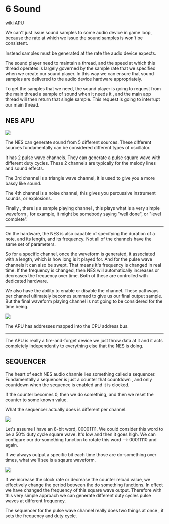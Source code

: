 
# 6 Sound

[wiki APU](https://www.nesdev.org/wiki/APU)


We can't just issue sound samples to some audio device in game loop, because the rate at which we issue the sound samples is won't be consistent.

Instead samples must be generated at the rate the audio device expects. 

The sound player need to maintain a thread, and the speed at which this thread operates is largely governed by the sample rate that we specified when we create our sound player. In this way we can ensure that sound samples are delivered to the audio device hardware appropriately.

To get the samples that we need, the sound player is going to request from the main thread  a sample of sound when it needs it , and the main app thread will then return that single sample.  This request is going to interrupt our main thread.


## NES APU

![](imgs/nes_apu_channel.png)

The NES can generate sound from 5 different sources. These different sources fundamentally can be considered different types of oscillator. 

It has 2 pulse wave channels. They can generate a pulse square wave with different duty cycles.  These 2 channels are typically for the melody lines and sound effects.

The 3rd channel is a triangle wave channel, it is used to give you a more bassy like sound.

The 4th channel is a noise channel, this gives you percussive instrument sounds, or explosions.

Finally , there is a sample playing channel , this plays what is a very simple waveform , for example, it might be somebody saying "well done", or "level complete".

---

On the hardware, the NES is also capable of specifying the duration of a note, and its length, and its frequency.  Not all of the channels have the same set of parameters. 

So for a specific channel, once the waveform is generated, it associated with a length, which is how long is it played for. And for the pulse wave channels it can also be swept. That means it's frequency is changed in real time. If the frequency is changed, then NES will automatically increases or decreases the frequency over time.  Both of these are controlled with dedicated hardware. 

We also have the ability to enable or disable the channel. These pathways per channel ultimately becomes summed to give us our final output sample.  But the final waveform playing channel is not going to be considered for the time being.

![](imgs/nes_channel_sum.png)


The APU has addresses mapped into the CPU address bus. 

---

The APU is really a fire-and-forget device we just throw data at it and it acts completely independently to everything else that the NES is doing. 


## SEQUENCER

The heart of each NES audio channle lies something called a sequencer. Fundamentally a sequencer is just a counter that countdown , and only countdown when the sequence is enabled and it is clocked. 

If the counter becomes 0, then we do something, and then we reset the counter to some known value. 

What the sequencer actually does is different per channel. 

![](imgs/nes_apu_sequencer.png)

Let's assume I have an 8-bit word, 00001111. We could consider this word to be a 50% duty cycle square wave. It's low and then it goes high.  We can configure our do-something function to rotate this word --> 00011110 and again.

If we always output a specific bit each time those are do-something over times, what we'll see is a sqaure waveform. 

![](imgs/nes_apu_sequencer_dosomething.png)

If we increase the clock rate or decrease the counter reload value, we effectively change the period between the do something functions. In effect we have changed the frequency of this square wave output. Therefore with this very simple approach we can generate different duty cycles pulse waves at different frequency. 

The sequencer for the pulse wave channel really does two things at once , it sets the frequency and duty cycle. 



